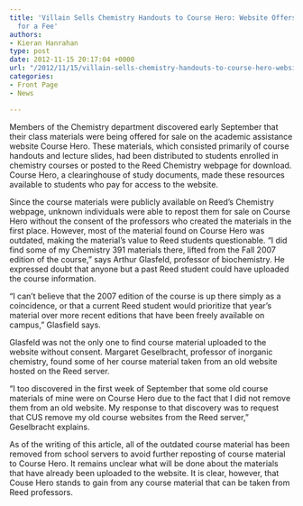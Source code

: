 ```yaml
---
title: 'Villain Sells Chemistry Handouts to Course Hero: Website Offers Study Material,
  for a Fee'
authors:
- Kieran Hanrahan
type: post
date: 2012-11-15 20:17:04 +0000
url: "/2012/11/15/villain-sells-chemistry-handouts-to-course-hero-website-offers-study-material-for-a-fee/"
categories:
- Front Page
- News

---
```

Members of the Chemistry department discovered early September that their class materials were being offered for sale on the academic assistance website Course Hero. These materials, which consisted primarily of course handouts and lecture slides, had been distributed to students enrolled in chemistry courses or posted to the Reed Chemistry webpage for download. Course Hero, a clearinghouse of study documents, made these resources available to students who pay for access to the website.

Since the course materials were publicly available on Reed’s Chemistry webpage, unknown individuals were able to repost them for sale on Course Hero without the consent of the professors who created the materials in the first place. However, most of the material found on Course Hero was outdated, making the material’s value to Reed students questionable. “I did find some of my Chemistry 391 materials there, lifted from the Fall 2007 edition of the course,” says Arthur Glasfeld, professor of biochemistry. He expressed doubt that anyone but a past Reed student could have uploaded the course information.

“I can&#8217;t believe that the 2007 edition of the course is up there simply as a coincidence, or that a current Reed student would prioritize that year&#8217;s material over more recent editions that have been freely available on campus,” Glasfield says.

Glasfeld was not the only one to find course material uploaded to the website without consent. Margaret Geselbracht, professor of inorganic chemistry, found some of her course material taken from an old website hosted on the Reed server.

“I too discovered in the first week of September that some old course materials of mine were on Course Hero due to the fact that I did not remove them from an old website. My response to that discovery was to request that CUS remove my old course websites from the Reed server,” Geselbracht explains.

As of the writing of this article, all of the outdated course material has been removed from school servers to avoid further reposting of course material to Course Hero. It remains unclear what will be done about the materials that have already been uploaded to the website. It is clear, however, that Couse Hero stands to gain from any course material that can be taken from Reed professors.